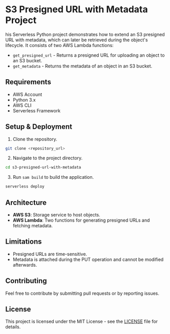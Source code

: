 # S3 Presigned URL with Metadata Project

his Serverless Python project demonstrates how to extend an S3 presigned URL with metadata, which can later be retrieved during the object's lifecycle. It consists of two AWS Lambda functions:

- `get_presigned_url` - Returns a presigned URL for uploading an object to an S3 bucket.
- `get_metadata` - Returns the metadata of an object in an S3 bucket.

## Requirements

- AWS Account
- Python 3.x
- AWS CLI
- Serverless Framework

## Setup & Deployment

1. Clone the repository.
  ```bash
  git clone <repository_url>
  ```

2. Navigate to the project directory.
  ```bash
  cd s3-presigned-url-with-metadata
  ```

3. Run `sam build` to build the application.
  ```bash
  serverless deploy
  ```

## Architecture

- **AWS S3**: Storage service to host objects.
- **AWS Lambda**: Two functions for generating presigned URLs and fetching metadata.

## Limitations

- Presigned URLs are time-sensitive.
- Metadata is attached during the PUT operation and cannot be modified afterwards.

## Contributing

Feel free to contribute by submitting pull requests or by reporting issues.

## License

This project is licensed under the MIT License - see the [LICENSE](LICENSE) file for details.
